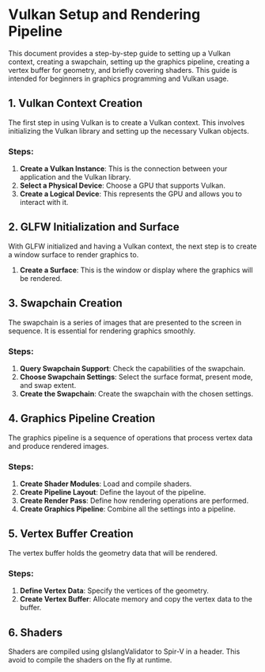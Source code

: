 # Vulkan Setup and Rendering Pipeline

This document provides a step-by-step guide to setting up a Vulkan context, creating a swapchain, setting up the graphics pipeline, creating a vertex buffer for geometry, and briefly covering shaders. This guide is intended for beginners in graphics programming and Vulkan usage.

## 1. Vulkan Context Creation

The first step in using Vulkan is to create a Vulkan context. This involves initializing the Vulkan library and setting up the necessary Vulkan objects.

### Steps:
1. **Create a Vulkan Instance**: This is the connection between your application and the Vulkan library.
1. **Select a Physical Device**: Choose a GPU that supports Vulkan.
1. **Create a Logical Device**: This represents the GPU and allows you to interact with it.

## 2. GLFW Initialization and Surface

With GLFW initialized and having a Vulkan context, the next step is to create a window surface to render graphics to.

1. **Create a Surface**: This is the window or display where the graphics will be rendered.


## 3. Swapchain Creation

The swapchain is a series of images that are presented to the screen in sequence. It is essential for rendering graphics smoothly.

### Steps:
1. **Query Swapchain Support**: Check the capabilities of the swapchain.
2. **Choose Swapchain Settings**: Select the surface format, present mode, and swap extent.
3. **Create the Swapchain**: Create the swapchain with the chosen settings.


## 4. Graphics Pipeline Creation

The graphics pipeline is a sequence of operations that process vertex data and produce rendered images.

### Steps:
1. **Create Shader Modules**: Load and compile shaders.
2. **Create Pipeline Layout**: Define the layout of the pipeline.
3. **Create Render Pass**: Define how rendering operations are performed.
4. **Create Graphics Pipeline**: Combine all the settings into a pipeline.


## 5. Vertex Buffer Creation

The vertex buffer holds the geometry data that will be rendered.

### Steps:
1. **Define Vertex Data**: Specify the vertices of the geometry.
2. **Create Vertex Buffer**: Allocate memory and copy the vertex data to the buffer.


## 6. Shaders

Shaders are compiled using glslangValidator to Spir-V in a header. This avoid to compile the shaders on the fly at runtime.

